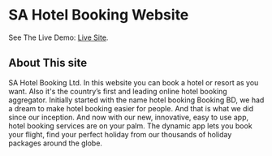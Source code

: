 # SA Hotel Booking Website

See The Live Demo: [Live Site](https://sa-shotel.web.app/).

## About This site

SA Hotel Booking Ltd. In this website you can book a hotel or resort as you want.
Also it's the country’s first and leading online hotel booking aggregator. Initially started with the name hotel booking Booking BD, we had a dream to make hotel booking easier for people. And that is what we did since our inception. And now with our new, innovative, easy to use app, hotel booking services are on your palm. The dynamic app lets you book your flight, find your perfect holiday from our thousands of holiday packages around the globe.
